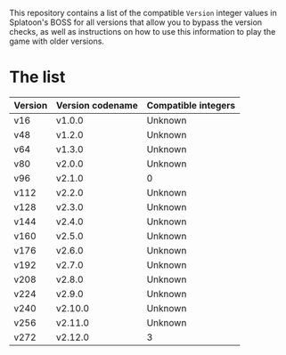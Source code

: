 This repository contains a list of the compatible `Version` integer values in Splatoon's BOSS for all versions that allow you to bypass the version checks, as well as instructions on how to use this information to play the game with older versions.

# The list

| Version | Version codename | Compatible integers |
| - | - | - |
| v16 | v1.0.0 | Unknown |
| v48 | v1.2.0 | Unknown |
| v64 | v1.3.0 | Unknown |
| v80 | v2.0.0 | Unknown |
| v96 | v2.1.0 | 0 |
| v112 | v2.2.0 | Unknown |
| v128 | v2.3.0 | Unknown |
| v144 | v2.4.0 | Unknown |
| v160 | v2.5.0 | Unknown |
| v176 | v2.6.0 | Unknown |
| v192 | v2.7.0 | Unknown |
| v208 | v2.8.0 | Unknown |
| v224 | v2.9.0 | Unknown |
| v240 | v2.10.0 | Unknown |
| v256 | v2.11.0 | Unknown |
| v272 | v2.12.0 | 3 |
